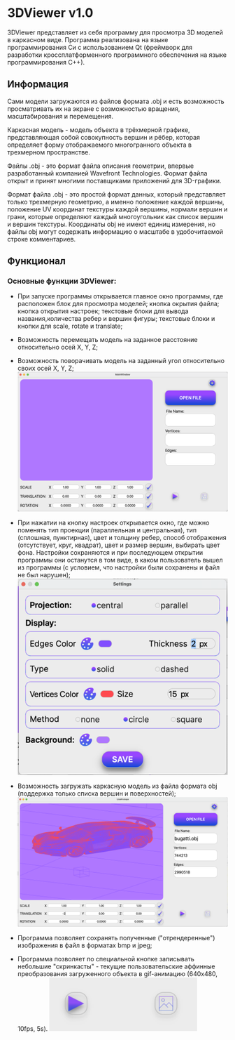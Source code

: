# 3DViewer v1.0

3DViewer представляет из себя программу для просмотра 3D моделей в каркасном виде. Программа реализована на языке программирования Си с использованием Qt (фреймворк для разработки кроссплатформенного программного обеспечения на языке программирования C++).

## Информация

Сами модели загружаются из файлов формата .obj и есть возможность просматривать их на экране с возможностью вращения, масштабирования и перемещения.

Каркасная модель - модель объекта в трёхмерной графике, представляющая собой совокупность вершин и рёбер, которая определяет форму отображаемого многогранного объекта в трехмерном пространстве.

Файлы .obj - это формат файла описания геометрии, впервые разработанный компанией Wavefront Technologies. Формат файла открыт и принят многими поставщиками приложений для 3D-графики.

Формат файла .obj - это простой формат данных, который представляет только трехмерную геометрию, а именно положение каждой вершины, положение UV координат текстуры каждой вершины, нормали вершин и грани, которые определяют каждый многоугольник как список вершин и вершин текстуры. Координаты obj не имеют единиц измерения, но файлы obj могут содержать информацию о масштабе в удобочитаемой строке комментариев.

## Функционал

### Основные функции 3DViewer:

- При запуске программы открывается главное окно программы, где расположен блок для просмотра моделей; кнопка окрытия файла; кнопка открытия настроек; текстовые блоки для вывода названия,количества ребер и вершин фигуры; текстовые блоки и кнопки для scale, rotate и translate;
- Возможность перемещать модель на заданное расстояние относительно осей X, Y, Z;
- Возможность поворачивать модель на заданный угол относительно своих осей X, Y, Z;
![Главное окно программы](img/interface.png)


- При нажатии на кнопку настроек открывается окно, где можно поменять тип проекции (параллельная и центральная), тип (сплошная, пунктирная), цвет и толщину ребер, способ отображения (отсутствует, круг, квадрат), цвет и размер вершин, выбирать цвет фона. Настройки сохраняются и при последующем открытии программы они останутся в том виде, в каком пользователь вышел из программы (с условием, что настройки были сохранены и файл не был нарушен);
![Окно с настройками](img/settings.png)


- Возможность загружать каркасную модель из файла формата obj (поддержка только списка вершин и поверхностей);
![Просмотр каркасной модели](img/object.png)

- Программа позволяет сохранять полученные ("отрендеренные") изображения в файл в форматах bmp и jpeg;
- Программа позволяет по специальной кнопке записывать небольшие "скринкасты" - текущие пользовательские аффинные преобразования загруженного объекта в gif-анимацию (640x480, 10fps, 5s).
![Кнопки для создания gif и img](img/imgif.png)
